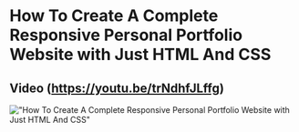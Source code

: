 # How To Create A Complete Responsive Personal Portfolio Website with Just HTML And CSS

## Video (https://youtu.be/trNdhfJLffg)

!["How To Create A Complete Responsive Personal Portfolio Website with Just HTML And CSS"](https://raw.githubusercontent.com/ziddahedem/portfolio_02/master/screenshot.png "How To Create A Complete Responsive Personal Portfolio Website with Just HTML And CSS")
